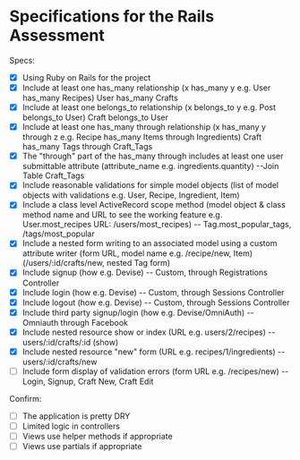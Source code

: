 # Specifications for the Rails Assessment

Specs:
- [x] Using Ruby on Rails for the project
- [x] Include at least one has_many relationship (x has_many y e.g. User has_many Recipes) User has_many Crafts
- [x] Include at least one belongs_to relationship (x belongs_to y e.g. Post belongs_to User) Craft belongs_to User
- [x] Include at least one has_many through relationship (x has_many y through z e.g. Recipe has_many Items through Ingredients) Craft has_many Tags through Craft_Tags
- [x] The "through" part of the has_many through includes at least one user submittable attribute (attribute_name e.g. ingredients.quantity) --Join Table Craft_Tags
- [x] Include reasonable validations for simple model objects (list of model objects with validations e.g. User, Recipe, Ingredient, Item)
- [x] Include a class level ActiveRecord scope method (model object & class method name and URL to see the working feature e.g. User.most_recipes URL: /users/most_recipes) -- Tag.most_popular_tags, /tags/most_popular
- [x] Include a nested form writing to an associated model using a custom attribute writer (form URL, model name e.g. /recipe/new, Item) (/users/:id/crafts/new, nested Tag form)
- [x] Include signup (how e.g. Devise) -- Custom, through Registrations Controller
- [x] Include login (how e.g. Devise) -- Custom, through Sessions Controller
- [x] Include logout (how e.g. Devise) -- Custom, through Sessions Controller
- [x] Include third party signup/login (how e.g. Devise/OmniAuth) -- Omniauth through Facebook
- [x] Include nested resource show or index (URL e.g. users/2/recipes) -- users/:id/crafts/:id (show)
- [x] Include nested resource "new" form (URL e.g. recipes/1/ingredients) -- users/:id/crafts/new
- [ ] Include form display of validation errors (form URL e.g. /recipes/new) --Login, Signup, Craft New, Craft Edit

Confirm:
- [ ] The application is pretty DRY
- [ ] Limited logic in controllers
- [ ] Views use helper methods if appropriate
- [ ] Views use partials if appropriate
